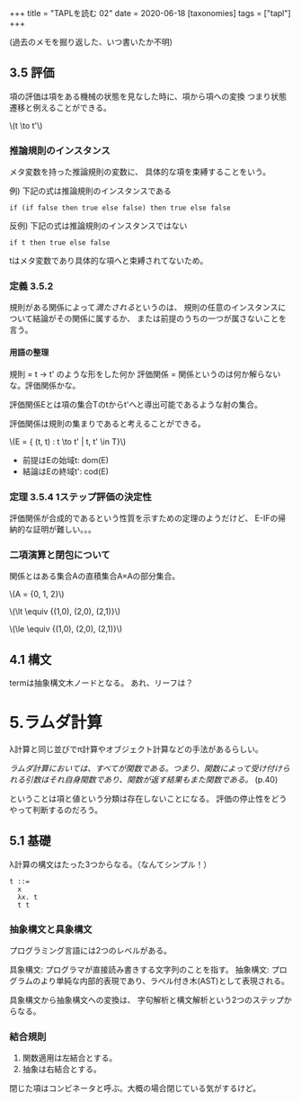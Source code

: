 +++
title = "TAPLを読む 02"
date = 2020-06-18
[taxonomies]
tags = ["tapl"]
+++

(過去のメモを掘り返した、いつ書いたか不明)

3.5 評価
--------

項の評価は項をある機械の状態を見なした時に、項から項への変換
つまり状態遷移と例えることができる。

\\(t \\to t'\\)

### 推論規則のインスタンス

メタ変数を持った推論規則の変数に、
具体的な項を束縛することをいう。

例) 下記の式は推論規則のインスタンスである

```
if (if false then true else false) then true else false
```

反例) 下記の式は推論規則のインスタンスではない

```
if t then true else false
```

tはメタ変数であり具体的な項へと束縛されてないため。

### 定義 3.5.2

規則がある関係によって*満たされる*というのは、
規則の任意のインスタンスについて結論がその関係に属するか、
または前提のうちの一つが属さないことを言う。

#### 用語の整理

規則 = t → t' のような形をした何か
評価関係 = 
関係というのは何か解らないな。評価関係かな。

評価関係Eとは項の集合Tのtからt'へと導出可能であるような射の集合。

評価関係は規則の集まりであると考えることができる。

\\(E = { (t, t) : t \\to t' | t, t' \\in T}\\)

- 前提はEの始域t: dom(E)
- 結論はEの終域t': cod(E)


### 定理 3.5.4 1ステップ評価の決定性

評価関係が合成的であるという性質を示すための定理のようだけど、
E-IFの帰納的な証明が難しい。。。

### 二項演算と閉包について

関係とはある集合Aの直積集合A×Aの部分集合。

\\(A = {0, 1, 2}\\)


\\(\\lt \\equiv {(1,0), (2,0), (2,1)}\\)


\\(\\le \\equiv {(1,0), (2,0), (2,1)}\\)


4.1 構文
--------

termは抽象構文木ノードとなる。
あれ、リーフは？


5.ラムダ計算
=============

λ計算と同じ並びでπ計算やオブジェクト計算などの手法があるらしい。

*ラムダ計算においては、すべてが関数である。つまり、関数によって受け付けられる引数はそれ自身関数であり、関数が返す結果もまた関数である。*
(p.40)

ということは項と値という分類は存在しないことになる。
評価の停止性をどうやって判断するのだろう。

5.1 基礎
---------

λ計算の構文はたった3つからなる。（なんてシンプル！）

```
t ::=
  x
  λx. t
  t t
```

### 抽象構文と具象構文

プログラミング言語には2つのレベルがある。

具象構文: プログラマが直接読み書きする文字列のことを指す。
抽象構文: プログラムのより単純な内部的表現であり、ラベル付き木(AST)として表現される。

具象構文から抽象構文への変換は、
字句解析と構文解析という2つのステップからなる。

### 結合規則

1. 関数適用は左結合とする。
2. 抽象は右結合とする。

閉じた項はコンビネータと呼ぶ。大概の場合閉じている気がするけど。
